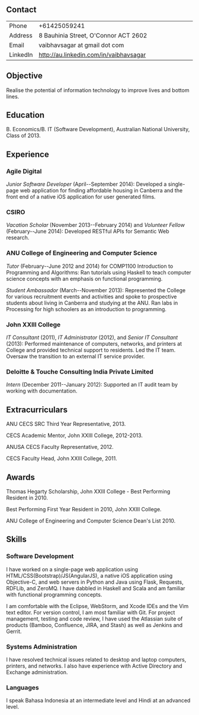 Contact
-------

<table>
<colgroup>
<col width="11%" />
<col width="88%" />
</colgroup>
<tbody>
<tr class="odd">
<td align="left">Phone</td>
<td align="left">+61425059241</td>
</tr>
<tr class="even">
<td align="left">Address</td>
<td align="left">8 Bauhinia Street, O'Connor ACT 2602</td>
</tr>
<tr class="odd">
<td align="left">Email</td>
<td align="left"><script type="text/javascript">
<!--
h='&#x67;&#x6d;&#x61;&#x69;&#108;&#46;&#x63;&#x6f;&#x6d;';a='&#64;';n='&#118;&#x61;&#x69;&#98;&#104;&#x61;&#118;&#x73;&#x61;&#x67;&#x61;&#114;';e=n+a+h;
document.write('<a h'+'ref'+'="ma'+'ilto'+':'+e+'">'+e+'<\/'+'a'+'>');
// -->
</script><noscript>&#118;&#x61;&#x69;&#98;&#104;&#x61;&#118;&#x73;&#x61;&#x67;&#x61;&#114;&#32;&#x61;&#116;&#32;&#x67;&#x6d;&#x61;&#x69;&#108;&#32;&#100;&#x6f;&#116;&#32;&#x63;&#x6f;&#x6d;</noscript></td>
</tr>
<tr class="even">
<td align="left">LinkedIn</td>
<td align="left"><a href="http://au.linkedin.com/in/vaibhavsagar">http://au.linkedin.com/in/vaibhavsagar</a></td>
</tr>
</tbody>
</table>

Objective
---------

Realise the potential of information technology to improve lives and bottom lines.

Education
---------

B. Economics/B. IT (Software Development), Australian National University, Class of 2013.

Experience
----------

### Agile Digital

*Junior Software Developer* (April--September 2014): Developed a single-page web application for finding affordable housing in Canberra and the front end of a native iOS application for user generated films.

### CSIRO

*Vacation Scholar* (November 2013--February 2014) and *Volunteer Fellow* (February--June 2014): Developed RESTful APIs for Semantic Web research.

### ANU College of Engineering and Computer Science

*Tutor* (February--June 2012 and 2014) for COMP1100 Introduction to Programming and Algorithms: Ran tutorials using Haskell to teach computer science concepts with an emphasis on functional programming.

*Student Ambassador* (March--November 2013): Represented the College for various recruitment events and activities and spoke to prospective students about living in Canberra and studying at the ANU. Ran labs in Processing for high schoolers as an introduction to programming.

### John XXIII College

*IT Consultant* (2011), *IT Administrator* (2012), and *Senior IT Consultant* (2013): Performed maintenance of computers, networks, and printers at College and provided technical support to residents. Led the IT team. Oversaw the transition to an external IT service provider.

### Deloitte & Touche Consulting India Private Limited

*Intern* (December 2011--January 2012): Supported an IT audit team by working with documentation.

Extracurriculars
----------------

ANU CECS SRC Third Year Representative, 2013.

CECS Academic Mentor, John XXIII College, 2012-2013.

ANUSA CECS Faculty Representative, 2012.

CECS Faculty Head, John XXIII College, 2011.

Awards
------

Thomas Hegarty Scholarship, John XXIII College - Best Performing Resident in 2010.

Best Performing First Year Resident in 2010, John XXIII College.

ANU College of Engineering and Computer Science Dean's List 2010.

Skills
------

### Software Development

I have worked on a single-page web application using HTML/CSS(Bootstrap)/JS(AngularJS), a native iOS application using Objective-C, and web servers in Python and Java using Flask, Requests, RDFLib, and ZeroMQ. I have dabbled in Haskell and Scala and am familiar with functional programming concepts.

I am comfortable with the Eclipse, WebStorm, and Xcode IDEs and the Vim text editor. For version control, I am most familiar with Git. For project management, testing and code review, I have used the Atlassian suite of products (Bamboo, Confluence, JIRA, and Stash) as well as Jenkins and Gerrit.

### Systems Administration

I have resolved technical issues related to desktop and laptop computers, printers, and networks. I also have experience with Active Directory and Exchange administration.

### Languages

I speak Bahasa Indonesia at an intermediate level and Hindi at an advanced level.


